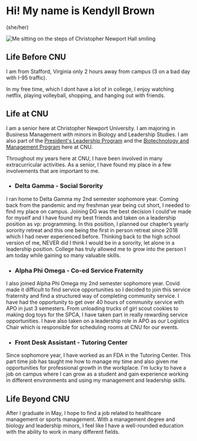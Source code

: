 # Hi! My name is Kendyll Brown


(she/her)

![Me sitting on the steps of Christopher Newport Hall smiling](https://kendyllmb.github.io/kendyllmb/images/profilepic.jpg)

## Life Before CNU

I am from Stafford, Virginia only 2 hours away from campus (3 on a bad day with I-95 traffic). 

In my free time, which I dont have a lot of in college, I enjoy watching netflix, playing volleyball, shopping, and hanging out with friends.


## Life at CNU

I am a senior here at Christopher Newport University. I am majoring in Business Management with minors in Biology and Leadership Studies. I am also part of the [President's Leadership Program](https://cnu.edu/academics/plp/) and the [Biotechnology and Management Program](https://cnu.edu/academics/biotech/) here at CNU.

Throughout my years here at CNU, I have been involved in many extracurricular activities. As a senior, I have found my place in a few involvements that are important to me.

* ### Delta Gamma - Social Sorority

I ran home to Delta Gamma my 2nd semester sophomore year. Coming back from the pandemic and my freshman year being cut short, I needed to find my place on campus. Joining DG was the best decision I could've made for myself and I have found my best friends and taken on a leadership position as vp: programming. In this position, I planned our chapter’s yearly sorority retreat and this one being the first in person retreat since 2018 which I had never experienced before. Thinking back to the high school version of me, NEVER did I think I would be in a sorority, let alone in a leadership position. College has truly allowed me to grow into the person I am today while gaining so many valuable skills.

 * ### Alpha Phi Omega - Co-ed Service Fraternity

I also joined Alpha Phi Omega my 2nd semester sophomore year. Covid made it difficult to find service opportunities so I decided to join this service fraternity and find a structured way of completing community service. I have had the opportunity to get over 40 hours of community service with APO in just 3 semesters. From unloading trucks of girl scout cookies to making dog toys for the SPCA, I have taken part in really rewarding service opportunities. I have also taken on a leadership role in APO as our Logistics Chair which is responsible for scheduling rooms at CNU for our events.

 * ### Front Desk Assistant - Tutoring Center

Since sophomore year, I have worked as an FDA in the Tutoring Center. This part time job has taught me how to manage my time and also given me opportunities for professional growth in the workplace. I'm lucky to have a job on campus where I can grow as a student and gain experience working in different environments and using my management and leadership skills.


## Life Beyond CNU


After I graduate in May, I hope to find a job related to healthcare management or sports management. With a management degree and biology and leadership minors, I feel like I have a well-rounded education with the ability to work in many different fields. 

